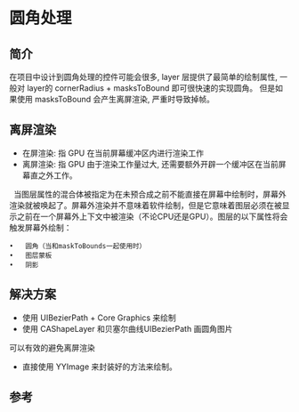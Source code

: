 # 圆角处理

## 简介

在项目中设计到圆角处理的控件可能会很多, layer 层提供了最简单的绘制属性, 一般对 layer的 cornerRadius + masksToBound 即可很快速的实现圆角。 但是如果使用 masksToBound 会产生离屏渲染, 严重时导致掉帧。

## 离屏渲染

* 在屏渲染:  指 GPU 在当前屏幕缓冲区内进行渲染工作
* 离屏渲染:  指 GPU 由于渲染工作量过大, 还需要额外开辟一个缓冲区在当前屏幕直之外工作。 

  当图层属性的混合体被指定为在未预合成之前不能直接在屏幕中绘制时，屏幕外渲染就被唤起了。屏幕外渲染并不意味着软件绘制，但是它意味着图层必须在被显示之前在一个屏幕外上下文中被渲染（不论CPU还是GPU）。图层的以下属性将会触发屏幕外绘制：

	•	圆角（当和maskToBounds一起使用时）
	•	图层蒙板
	•	阴影

## 解决方案

* 使用 UIBezierPath + Core Graphics 来绘制
* 使用 CAShapeLayer 和贝塞尔曲线UIBezierPath 画圆角图片

可以有效的避免离屏渲染

* 直接使用 YYImage 来封装好的方法来绘制。


## 参考

[](https://www.jianshu.com/p/60cd5f8bb4cb)
[](https://zsisme.gitbooks.io/ios-/content/chapter15/offscreen-rendering.html)


